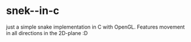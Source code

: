 # snek--in-c
just a simple snake implementation in C with OpenGL. Features movement in all directions in the 2D-plane :D
